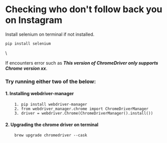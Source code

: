 # Checking who don't follow back you on Instagram
Install selenium on terminal if not installed. 

    pip install selenium

\

If encounters error such as **_This version of ChromeDriver only supports Chrome version xx_**.
### Try running either two of the below:
#### 1. Installing webdriver-manager
        1. pip install webdriver-manager
        2. from webdriver_manager.chrome import ChromeDriverManager
        3. driver = webdriver.Chrome(ChromeDriverManager().install())

#### 2. Upgrading the chrome driver on terminal
        brew upgrade chromedriver --cask


